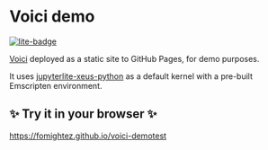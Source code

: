 # Voici demo

[![lite-badge](https://jupyterlite.rtfd.io/en/latest/_static/badge.svg)](https://fomightez.github.io/voici-demotest)

[Voici](https://github.com/voila-dashboards/voici) deployed as a static site to GitHub Pages, for demo purposes.

It uses [jupyterlite-xeus-python](https://github.com/jupyterlite/xeus-python-kernel) as a default kernel with a pre-built Emscripten environment.

## ✨ Try it in your browser ✨

https://fomightez.github.io/voici-demotest

